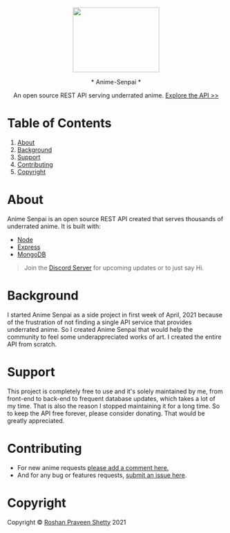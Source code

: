 ###
<p align = "center">
  <img src = "https://media.giphy.com/media/Y01jP8QeLOox2/giphy.gif", width=200 height=150>
</p>
<p align="center"> * Anime-Senpai *
<p align="center">An open source REST API serving underrated anime. 
<a href="http://your-anime-senpai.herokuapp.com/" target="_blank">Explore the API >></a>

# Table of Contents
1. [About](https://github.com/RoshanPShetty/Anime-Senpai/blob/master/README.md#about)
2. [Background](https://github.com/RoshanPShetty/Anime-Senpai/blob/master/README.md#background)
3. [Support](https://github.com/RoshanPShetty/Anime-Senpai/blob/master/README.md#support)
4. [Contributing](https://github.com/RoshanPShetty/Anime-Senpai/blob/master/README.md#contributing)
5. [Copyright](https://github.com/RoshanPShetty/Anime-Senpai/blob/master/README.md#Copyright)

# About
Anime Senpai is an open source REST API created that serves thousands of underrated anime. It is built with:

* [Node](https://nodejs.org/en/)
* [Express](https://expressjs.com/) 
* [MongoDB](https://www.mongodb.com/cloud/atlas) 

>Join the [Discord Server](https://discord.gg/CJ34vpzU) for upcoming updates or to just say Hi. 

# Background
I started Anime Senpai as a side project in first week of April, 2021 because of 
the frustration of not finding a single API service that provides underrated anime. 
So I created Anime Senpai that would help the community to feel some underappreciated works of art. 
I created the entire API from scratch.

# Support
This project is completely free to use and it's solely maintained by me, from front-end to back-end to frequent database updates, which takes a lot of my time. That is also the reason I stopped maintaining it for a long time. So to keep the API free forever, please consider donating. That would be greatly appreciated.

# Contributing
* For new anime requests [please add a comment here.](https://github.com/RoshanPShetty/Anime-Senpai/issues/1)
* And for any bug or features requests, [submit an issue here](https://github.com/RoshanPShetty/Anime-Senpai/issues).

# Copyright
Copyright © [Roshan Praveen Shetty](https://roshanpshetty.github.io/) 2021
